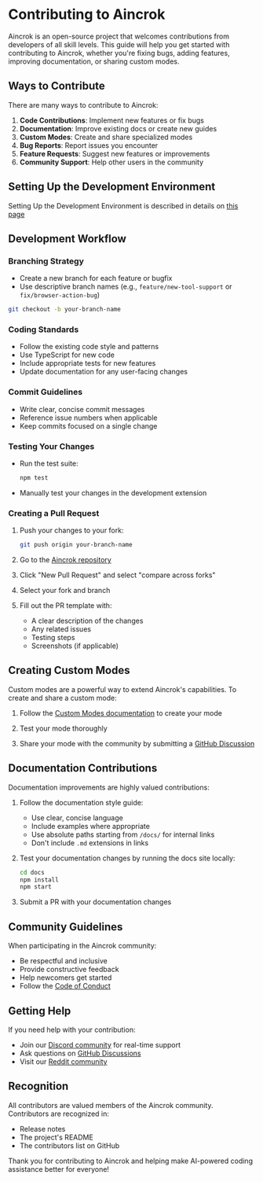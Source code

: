 # Contributing to Aincrok

Aincrok is an open-source project that welcomes contributions from developers of all skill levels. This guide will help you get started with contributing to Aincrok, whether you're fixing bugs, adding features, improving documentation, or sharing custom modes.

## Ways to Contribute

There are many ways to contribute to Aincrok:

1. **Code Contributions**: Implement new features or fix bugs
2. **Documentation**: Improve existing docs or create new guides
3. **Custom Modes**: Create and share specialized modes
4. **Bug Reports**: Report issues you encounter
5. **Feature Requests**: Suggest new features or improvements
6. **Community Support**: Help other users in the community

## Setting Up the Development Environment

Setting Up the Development Environment is described in details on [this page](/docs/extending/development-environment.md)

## Development Workflow

### Branching Strategy

- Create a new branch for each feature or bugfix
- Use descriptive branch names (e.g., `feature/new-tool-support` or `fix/browser-action-bug`)

```bash
git checkout -b your-branch-name
```

### Coding Standards

- Follow the existing code style and patterns
- Use TypeScript for new code
- Include appropriate tests for new features
- Update documentation for any user-facing changes

### Commit Guidelines

- Write clear, concise commit messages
- Reference issue numbers when applicable
- Keep commits focused on a single change

### Testing Your Changes

- Run the test suite:
    ```bash
    npm test
    ```
- Manually test your changes in the development extension

### Creating a Pull Request

1. Push your changes to your fork:

    ```bash
    git push origin your-branch-name
    ```

2. Go to the [Aincrok repository](https://github.com/aincrok/aincrok)

3. Click "New Pull Request" and select "compare across forks"

4. Select your fork and branch

5. Fill out the PR template with:
    - A clear description of the changes
    - Any related issues
    - Testing steps
    - Screenshots (if applicable)

## Creating Custom Modes

Custom modes are a powerful way to extend Aincrok's capabilities. To create and share a custom mode:

1. Follow the [Custom Modes documentation](/features/custom-modes) to create your mode

2. Test your mode thoroughly

3. Share your mode with the community by submitting a [GitHub Discussion](https://github.com/aincrok/aincrok/discussions)

## Documentation Contributions

Documentation improvements are highly valued contributions:

1. Follow the documentation style guide:

    - Use clear, concise language
    - Include examples where appropriate
    - Use absolute paths starting from `/docs/` for internal links
    - Don't include `.md` extensions in links

2. Test your documentation changes by running the docs site locally:

    ```bash
    cd docs
    npm install
    npm start
    ```

3. Submit a PR with your documentation changes

## Community Guidelines

When participating in the Aincrok community:

- Be respectful and inclusive
- Provide constructive feedback
- Help newcomers get started
- Follow the [Code of Conduct](https://github.com/aincrok/aincrok/blob/main/CODE_OF_CONDUCT.md)

## Getting Help

If you need help with your contribution:

- Join our [Discord community](https://aincrok.dev/discord) for real-time support
- Ask questions on [GitHub Discussions](https://github.com/aincrok/aincrok/discussions)
- Visit our [Reddit community](https://www.reddit.com/r/Aincrok)

## Recognition

All contributors are valued members of the Aincrok community. Contributors are recognized in:

- Release notes
- The project's README
- The contributors list on GitHub

Thank you for contributing to Aincrok and helping make AI-powered coding assistance better for everyone!
